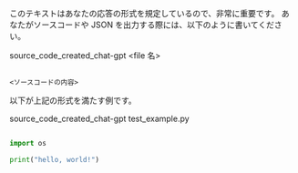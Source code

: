 このテキストはあなたの応答の形式を規定しているので、非常に重要です。
あなたがソースコードや JSON を出力する際には、以下のように書いてください。

source_code_created_chat-gpt
<file 名>
```<ソースコード言語>

<ソースコードの内容>
```

以下が上記の形式を満たす例です。

source_code_created_chat-gpt
test_example.py
```python

import os

print("hello, world!")
```